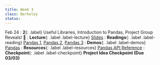 ```yaml
---
title: Week 3
class: Berkeley
status:
---
```


Feb 24 
: **2**{: .label} Useful Libraries, Introduction to Pandas, Project Group Reveals! 🐼
: **Lecture**{: .label .label-lecture} <a href = "{{site.links.lectures.lecture02}}" target = "_blank">Slides</a>
: **Readings**{: .label .label-reading} <a href="{{site.links.readings.reading01}}" target="_blank">Pandas 1</a>, <a href="{{site.links.readings.reading02}}" target="_blank">Pandas 2</a>, <a href="{{site.links.readings.reading03}}" target="_blank">Pandas 3</a>
: **Demos**{: .label .label-demos}  <a href = "{{site.links.demos.demo01}}" target = "_blank">Pandas</a>
: **Resources**{: .label .label-resources} <a href = "https://pandas.pydata.org/docs/reference/index.html" target = "_blank">Pandas API Reference</a>
: **Checkpoint**{: .label .label-checkpoint} **Project Idea Checkpoint (Due 03/03)**
